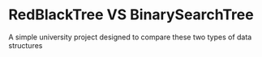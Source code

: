 # RedBlackTree VS BinarySearchTree
 A simple university project designed to compare these two types of data structures
